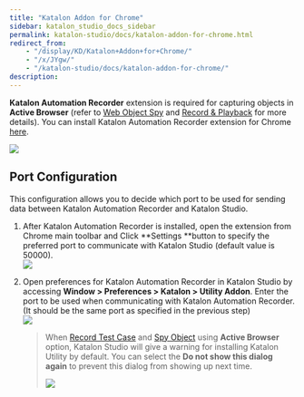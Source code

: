 ```yaml
---
title: "Katalon Addon for Chrome" 
sidebar: katalon_studio_docs_sidebar
permalink: katalon-studio/docs/katalon-addon-for-chrome.html 
redirect_from:
    - "/display/KD/Katalon+Addon+for+Chrome/"
    - "/x/JYgw/"
    - "/katalon-studio/docs/katalon-addon-for-chrome/"
description: 
---
```

**Katalon Automation Recorder** extension is required for capturing objects in **Active Browser** (refer to [Web Object Spy](/pages/viewpage.action?pageId=5111951#SpyWebUtility(version4.8andbelow)-CaptureobjectsusingWebObjectSpy) and [Record & Playback](/pages/viewpage.action?pageId=3179014) for more details). You can install Katalon Automation Recorder extension for Chrome [here](https://chrome.google.com/webstore/detail/katalon-utility/ljdobmomdgdljniojadhoplhkpialdid).

![](../../images/katalon-studio/docs/katalon-addon-for-chrome/image2017-11-8-143A563A19.png)

Port Configuration
------------------

This configuration allows you to decide which port to be used for sending data between Katalon Automation Recorder and Katalon Studio.

1.  After Katalon Automation Recorder is installed, open the extension from Chrome main toolbar and Click **Settings **button to specify the preferred port to communicate with Katalon Studio (default value is 50000).  
    ![](../../images/katalon-studio/docs/katalon-addon-for-chrome/image2017-11-8-143A533A9.png)  
      
    
2.  Open preferences for Katalon Automation Recorder in Katalon Studio by accessing **Window > Preferences > Katalon > Utility Addon**. Enter the port to be used when communicating with Katalon Automation Recorder. (It should be the same port as specified in the previous step)  
    ![](../../images/katalon-studio/docs/katalon-addon-for-chrome/image2017-6-29-143A543A19.png)
    
    > When [Record Test Case](/pages/viewpage.action?pageId=3179014) and [Spy Object](/pages/viewpage.action?pageId=5111951) using **Active Browser** option, Katalon Studio will give a warning for installing Katalon Utility by default. You can select the **Do not show this dialog again** to prevent this dialog from showing up next time.
    > 
    > ![](../../images/katalon-studio/docs/katalon-addon-for-chrome/image2017-2-22-133A473A31.png)